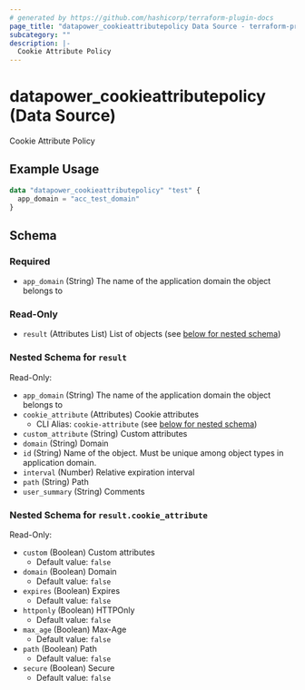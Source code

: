 ```yaml
---
# generated by https://github.com/hashicorp/terraform-plugin-docs
page_title: "datapower_cookieattributepolicy Data Source - terraform-provider-datapower"
subcategory: ""
description: |-
  Cookie Attribute Policy
---
```


# datapower_cookieattributepolicy (Data Source)

Cookie Attribute Policy

## Example Usage

```terraform
data "datapower_cookieattributepolicy" "test" {
  app_domain = "acc_test_domain"
}
```

<!-- schema generated by tfplugindocs -->
## Schema

### Required

- `app_domain` (String) The name of the application domain the object belongs to

### Read-Only

- `result` (Attributes List) List of objects (see [below for nested schema](#nestedatt--result))

<a id="nestedatt--result"></a>
### Nested Schema for `result`

Read-Only:

- `app_domain` (String) The name of the application domain the object belongs to
- `cookie_attribute` (Attributes) Cookie attributes
  - CLI Alias: `cookie-attribute` (see [below for nested schema](#nestedatt--result--cookie_attribute))
- `custom_attribute` (String) Custom attributes
- `domain` (String) Domain
- `id` (String) Name of the object. Must be unique among object types in application domain.
- `interval` (Number) Relative expiration interval
- `path` (String) Path
- `user_summary` (String) Comments

<a id="nestedatt--result--cookie_attribute"></a>
### Nested Schema for `result.cookie_attribute`

Read-Only:

- `custom` (Boolean) Custom attributes
  - Default value: `false`
- `domain` (Boolean) Domain
  - Default value: `false`
- `expires` (Boolean) Expires
  - Default value: `false`
- `httponly` (Boolean) HTTPOnly
  - Default value: `false`
- `max_age` (Boolean) Max-Age
  - Default value: `false`
- `path` (Boolean) Path
  - Default value: `false`
- `secure` (Boolean) Secure
  - Default value: `false`
